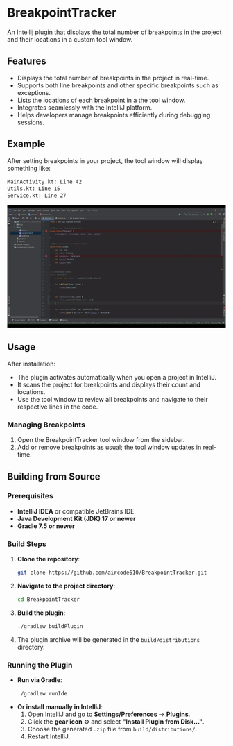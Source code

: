 # BreakpointTracker

An Intellij plugin that displays the total number of breakpoints in the project and their locations in a custom tool window.

## Features

- Displays the total number of breakpoints in the project in real-time.
- Supports both line breakpoints and other specific breakpoints such as exceptions.
- Lists the locations of each breakpoint in a the tool window.
- Integrates seamlessly with the IntelliJ platform.
- Helps developers manage breakpoints efficiently during debugging sessions.

## Example

After setting breakpoints in your project, the tool window will display something like:

```
MainActivity.kt: Line 42
Utils.kt: Line 15
Service.kt: Line 27
```

<img src="assets/demo.gif"  alt="Here is the example"/>

## Usage

After installation:

- The plugin activates automatically when you open a project in IntelliJ.
- It scans the project for breakpoints and displays their count and locations.
- Use the tool window to review all breakpoints and navigate to their respective lines in the code.

### Managing Breakpoints

1. Open the BreakpointTracker tool window from the sidebar.
2. Add or remove breakpoints as usual; the tool window updates in real-time.

## Building from Source

### Prerequisites

- **IntelliJ IDEA** or compatible JetBrains IDE
- **Java Development Kit (JDK) 17 or newer**
- **Gradle 7.5 or newer**

### Build Steps

1. **Clone the repository**:
    ```bash
    git clone https://github.com/aircode610/BreakpointTracker.git
    ```
2. **Navigate to the project directory**:
    ```bash
    cd BreakpointTracker
    ```
3. **Build the plugin**:
    ```bash
    ./gradlew buildPlugin
    ```
4. The plugin archive will be generated in the `build/distributions` directory.

### Running the Plugin

- **Run via Gradle**:
    ```bash
    ./gradlew runIde
    ```
- **Or install manually in IntelliJ**:
    1. Open IntelliJ and go to **Settings/Preferences** → **Plugins**.
    2. Click the **gear icon** ⚙ and select **"Install Plugin from Disk..."**.
    3. Choose the generated `.zip` file from `build/distributions/`.
    4. Restart IntelliJ.
